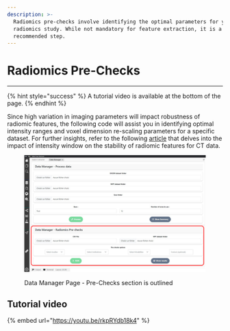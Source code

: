 ```yaml
---
description: >-
  Radiomics pre-checks involve identifying the optimal parameters for your
  radiomics study. While not mandatory for feature extraction, it is a
  recommended step.
---
```


# Radiomics Pre-Checks

***

{% hint style="success" %}
A tutorial video is available at the bottom of the page.
{% endhint %}

Since high variation in imaging parameters will impact robustness of radiomic features, the following code will assist you in identifying optimal intensity ranges and voxel dimension re-scaling parameters for a specific dataset. For further insights, refer to the following [article](https://doi.org/10.1016/j.ejmp.2021.07.023) that delves into the impact of intensity window on the stability of radiomic features for CT data.

<figure><img src="../../../.gitbook/assets/DataManagerPreChecks (1).png" alt=""><figcaption><p>Data Manager Page - Pre-Checks section is outlined</p></figcaption></figure>

## Tutorial video

{% embed url="https://youtu.be/rkpRYdb18k4" %}
